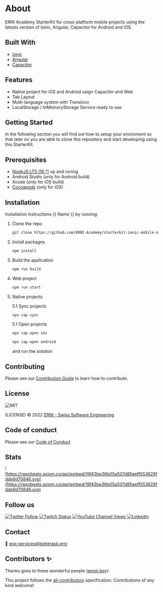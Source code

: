 # About

ERNI Academy StarterKit for cross-platform mobile projects using the latests version of Ionic, Angular, Capacitor for Android and iOS.

<!-- ALL-CONTRIBUTORS-BADGE:START - Do not remove or modify this section -->
<!-- ALL-CONTRIBUTORS-BADGE:END -->

## Built With

- [Ionic](https://ionicframework.com/)
- [Angular](https://angular.io/)
- [Capacitor](https://capacitorjs.com/)

## Features

- Native project for iOS and Android usign Capacitor and Web
- Tab Layout
- Multi-language system with Transloco
- LocalStorage / InMemoryStorage Service ready to use

## Getting Started

In the following section you will find out how to setup your enviroment so that later on you are able to clone this repository and start developing using this StarterKit.

## Prerequisites

- [NodeJS LTS (16.\*)](https://nodejs.org/) up and runing
- Android Studio (only for Android build)
- Xcode (only for iOS build)
- [Cocoapods](https://guides.cocoapods.org/using/getting-started.html#installation) (only for iOS)

## Installation

Installation instructions {{ Name }} by running:

1. Clone the repo

   ```sh
   git clone https://github.com/ERNI-Academy/starterkit-ionic-mobile-application.git
   ```

2. Install packages

   ```sh
   npm install
   ```

3. Build the application

   ```sh
   npm run build
   ```

4. Web project

   ```sh
   npm run start
   ```

5. Native projects

   5.1 Sync projects

   ```sh
   npx cap sync
   ```

   5.1 Open projects

   ```sh
   npx cap open ios
   ```

   ```sh
   npx cap open android
   ```

   and run the solution

## Contributing

Please see our [Contribution Guide](CONTRIBUTING.md) to learn how to contribute.

## License

![MIT](https://img.shields.io/badge/License-MIT-blue.svg)

(LICENSE) © 2022 [ERNI - Swiss Software Engineering](https://www.betterask.erni)

## Code of conduct

Please see our [Code of Conduct](CODE_OF_CONDUCT.md)

## Stats

![https://repobeats.axiom.co/api/embed/19f43be36b05a507d85eeff553629fdde8d70846.svg](https://repobeats.axiom.co/api/embed/19f43be36b05a507d85eeff553629fdde8d70846.svg)

## Follow us

[![Twitter Follow](https://img.shields.io/twitter/follow/ERNI?style=social)](https://www.twitter.com/ERNI)
[![Twitch Status](https://img.shields.io/twitch/status/erni_academy?label=Twitch%20Erni%20Academy&style=social)](https://www.twitch.tv/erni_academy)
[![YouTube Channel Views](https://img.shields.io/youtube/channel/views/UCkdDcxjml85-Ydn7Dc577WQ?label=Youtube%20Erni%20Academy&style=social)](https://www.youtube.com/channel/UCkdDcxjml85-Ydn7Dc577WQ)
[![Linkedin](https://img.shields.io/badge/linkedin-31k-green?style=social&logo=Linkedin)](https://www.linkedin.com/company/erni)

## Contact

📧 [esp-services@betterask.erni](mailto:esp-services@betterask.erni)

## Contributors ✨

Thanks goes to these wonderful people ([emoji key](https://allcontributors.org/docs/en/emoji-key)):

<!-- ALL-CONTRIBUTORS-LIST:START - Do not remove or modify this section -->
<!-- ALL-CONTRIBUTORS-LIST:END -->

This project follows the [all-contributors](https://github.com/all-contributors/all-contributors) specification. Contributions of any kind welcome!
